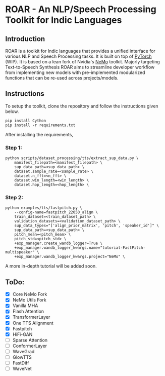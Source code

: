 # ROAR - An NLP/Speech Processing Toolkit for Indic Languages

## Introduction

ROAR is a toolkit for Indic languages that provides a unified interface for various NLP and Speech Processing tasks. It is built on top of [PyTorch](https://pytorch.org/) (WIP). It is based on a lean fork of Nvidia's [NeMo](https://github.com/NVIDIA/NeMo) toolkit. Majorly targeting Text-to-Speech Synthesis ROAR aims to streamline developer workflow from implementing new models with pre-implemented modularized functions that can be re-used across projects/models.

## Instructions

To setup the toolkit, clone the repository and follow the instructions given below.

```
pip install Cython
pip install -r requirements.txt
```

After installing the requirements, 

### Step 1:

```
python scripts/dataset_processing/tts/extract_sup_data.py \
    manifest_filepath=<manifest_filepath> \
    sup_data_path=<sup_data_path> \
    dataset.sample_rate=<sample_rate> \
    dataset.n_fft=<n_fft> \
    dataset.win_length=<win_length> \
    dataset.hop_length=<hop_length> \
```

### Step 2:

```
python examples/tts/fastpitch.py \
    --config-name=fastpitch_22050_align \
    train_dataset=<train_dataset_path> \
    validation_datasets=<validation_dataset_path> \
    sup_data_types="['align_prior_matrix', 'pitch', 'speaker_id']" \
    sup_data_path=<sup_data_path> \
    pitch_mean=<pitch_mean> \
    pitch_std=<pitch_std> \
    +exp_manager.create_wandb_logger=True \
    +exp_manager.wandb_logger_kwargs.name="tutorial-FastPitch-multispeaker" \
    +exp_manager.wandb_logger_kwargs.project="NeMo" \
```

A more in-depth tutorial will be added soon.

## ToDo:
- [x] Core NeMo Fork
- [x] NeMo Utils Fork
- [x] Vanilla MHA
- [x] Flash Attention
- [x] TransformerLayer
- [x] One TTS Alignment
- [x] Fastpitch
- [x] HiFi-GAN
- [ ] Sparse Attention
- [ ] ConformerLayer
- [ ] WaveGrad
- [ ] GlowTTS
- [ ] FastDiff
- [ ] WaveNet